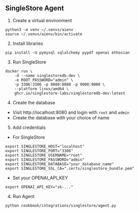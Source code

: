 ## SingleStore Agent

1. Create a virtual environment

```shell
python3 -m venv ~/.venvs/aienv
source ~/.venvs/aienv/bin/activate
```

2. Install libraries

```shell
pip install -U pymysql sqlalchemy pypdf openai ethosian
```

3. Run SingleStore

```shell
docker run \
    -d --name singlestoredb-dev \
    -e ROOT_PASSWORD="admin" \
    -p 3306:3306 -p 8080:8080 -p 9000:9000 \
    --platform linux/amd64 \
    ghcr.io/singlestore-labs/singlestoredb-dev:latest
```

4. Create the database

- Visit http://localhost:8080 and login with `root` and `admin`
- Create the database with your choice of name

5. Add credentials

- For SingleStore

```shell
export SINGLESTORE_HOST="localhost"
export SINGLESTORE_PORT="3306"
export SINGLESTORE_USERNAME="root"
export SINGLESTORE_PASSWORD="admin"
export SINGLESTORE_DATABASE="your_database_name"
export SINGLESTORE_SSL_CA=".certs/singlestore_bundle.pem"
```

- Set your OPENAI_API_KEY

```shell
export OPENAI_API_KEY="sk-..."
```

4. Run Agent

```shell
python cookbook/integrations/singlestore/agent.py
```
